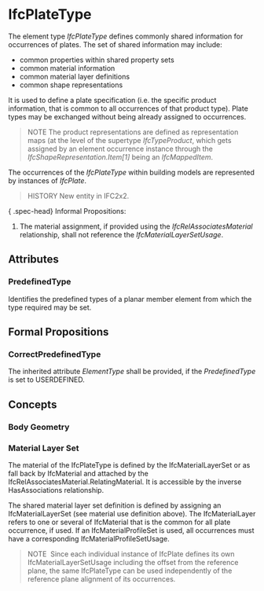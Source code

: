 # IfcPlateType

The element type _IfcPlateType_ defines commonly shared information for occurrences of plates. The set of shared information may include:

* common properties within shared property sets
* common material information
* common material layer definitions
* common shape representations

It is used to define a plate specification (i.e. the specific product information, that is common to all occurrences of that product type). Plate types may be exchanged without being already assigned to occurrences.

> NOTE  The product representations are defined as representation maps (at the level of the supertype _IfcTypeProduct_, which gets assigned by an element occurrence instance through the _IfcShapeRepresentation.Item[1]_ being an _IfcMappedItem_.

The occurrences of the _IfcPlateType_ within building models are represented by instances of _IfcPlate_.

> HISTORY  New entity in IFC2x2.

{ .spec-head}
Informal Propositions:

1. The material assignment, if provided using the _IfcRelAssociatesMaterial_ relationship, shall not reference the _IfcMaterialLayerSetUsage_.

## Attributes

### PredefinedType
Identifies the predefined types of a planar member element from which the type required may be set.

## Formal Propositions

### CorrectPredefinedType
The inherited attribute _ElementType_ shall be provided, if the _PredefinedType_ is set to USERDEFINED.

## Concepts

### Body Geometry


### Material Layer Set

The material of the IfcPlateType is defined by the
IfcMaterialLayerSet or as fall back by IfcMaterial
and attached by the
IfcRelAssociatesMaterial.RelatingMaterial. It is
accessible by the inverse HasAssociations relationship.

The shared material layer set definition is defined by assigning
an IfcMaterialLayerSet (see material use definition above).
The IfcMaterialLayer refers to one or several of
IfcMaterial that is the common for all plate occurrence, if
used. If an IfcMaterialProfileSet is used, all occurrences must have a corresponding IfcMaterialProfileSetUsage.

> NOTE  Since each individual instance of
> IfcPlate defines its own
> IfcMaterialLayerSetUsage including the offset from the
> reference plane, the same IfcPlateType can be used
> independently of the reference plane alignment of its
> occurrences.
